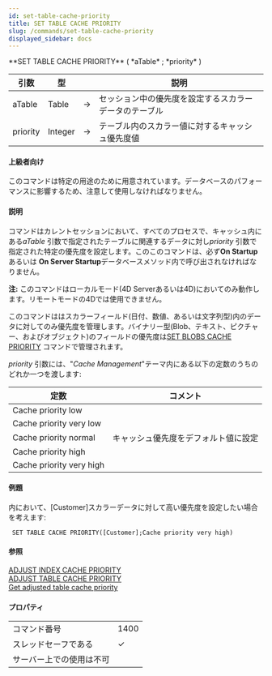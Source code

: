 ```yaml
---
id: set-table-cache-priority
title: SET TABLE CACHE PRIORITY
slug: /commands/set-table-cache-priority
displayed_sidebar: docs
---
```


<!--REF #_command_.SET TABLE CACHE PRIORITY.Syntax-->**SET TABLE CACHE PRIORITY** ( *aTable* ; *priority* )<!-- END REF-->
<!--REF #_command_.SET TABLE CACHE PRIORITY.Params-->
| 引数 | 型 |  | 説明 |
| --- | --- | --- | --- |
| aTable | Table | &#8594;  | セッション中の優先度を設定するスカラーデータのテーブル |
| priority | Integer | &#8594;  | テーブル内のスカラー値に対するキャッシュ優先度値 |

<!-- END REF-->

#### 上級者向け 

<!--REF #_command_.SET TABLE CACHE PRIORITY.Summary-->このコマンドは特定の用途のために用意されています。<!-- END REF-->データベースのパフォーマンスに影響するため、注意して使用しなければなりません。

#### 説明 

コマンドはカレントセッションにおいて、すべてのプロセスで、キャッシュ内にある*aTable* 引数で指定されたテーブルに関連するデータに対し*priority* 引数で指定された特定の優先度を設定します。このこのコマンドは、必ず**On Startup** あるいは **On Server Startup**データベースメソッド内で呼び出されなければなりません。

**注:** このコマンドはローカルモード(4D Serverあるいは4D)においてのみ動作します。リモートモードの4Dでは使用できません。

このコマンドははスカラーフィールド(日付、数値、あるいは文字列型)内のデータに対してのみ優先度を管理します。バイナリー型(Blob、テキスト、ピクチャー、およびオブジェクト)のフィールドの優先度は[SET BLOBS CACHE PRIORITY](set-blobs-cache-priority.md) コマンドで管理されます。

*priority* 引数には、"*Cache Management*"テーマ内にある以下の定数のうちのどれか一つを渡します:

| 定数                       | コメント               |
| ------------------------ | ------------------ |
| Cache priority low       |                    |
| Cache priority very low  |                    |
| Cache priority normal    | キャッシュ優先度をデフォルト値に設定 |
| Cache priority high      |                    |
| Cache priority very high |                    |

#### 例題 

内において、\[Customer\]スカラーデータに対して高い優先度を設定したい場合を考えます:

```4d
 SET TABLE CACHE PRIORITY([Customer];Cache priority very high)
```

#### 参照 

[ADJUST INDEX CACHE PRIORITY](adjust-index-cache-priority.md)  
[ADJUST TABLE CACHE PRIORITY](adjust-table-cache-priority.md)  
[Get adjusted table cache priority](get-adjusted-table-cache-priority.md)  

#### プロパティ
|  |  |
| --- | --- |
| コマンド番号 | 1400 |
| スレッドセーフである | &check; |
| サーバー上での使用は不可 ||



